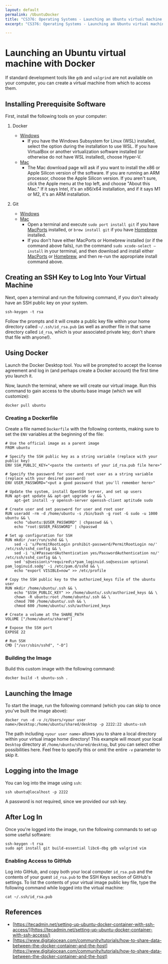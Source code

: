 ```yaml
---
layout: default
permalink: /UbuntuDocker
title: "CS376: Operating Systems - Launching an Ubuntu virtual machine with Docker"
excerpt: "CS376: Operating Systems - Launching an Ubuntu virtual machine with Docker"

---
```


# Launching an Ubuntu virtual machine with Docker

If standard development tools like `gdb` and `valgrind` are not available on your computer, you can create a virtual machine from which to access them.  

## Installing Prerequisite Software

First, install the following tools on your computer:

1. Docker
    * [Windows](https://docs.docker.com/desktop/install/windows-install/)
        * If you have the Windows Subsystem for Linux (WSL) installed, select the option during the installation to use WSL.  If you have VirtualBox or another virtualization software installed (or otherwise do not have WSL installed), choose Hyper-V.
    * [Mac](https://docs.docker.com/desktop/install/mac-install/)
        * The Mac download page will ask if you want to install the x86 or Apple Silicon version of the software.  If you are running an ARM processor, choose the Apple Silicon version.  If you aren't sure, click the Apple menu at the top left, and choose "About this Mac."  If it says Intel, it's an x86/x64 installation, and if it says M1 or M2, it's an ARM installation.
      
2. Git
    * [Windows](https://git-scm.com/downloads)
    * [Mac](https://git-scm.com/download/mac)
        * Open a terminal and execute `sudo port install git` if you have [MacPorts](https://www.macports.org/) installed, or `brew install git` if you have [Homebrew](https://brew.sh/) installed.  
        *  If you don't have either MacPorts or Homebrew installed (or if the command above fails), run the command `sudo xcode-select –install` in your terminal, and then download and install either [MacPorts](https://www.macports.org/) or [Homebrew](https://brew.sh/), and then re-run the appropriate install command above.
    
## Creating an SSH Key to Log Into Your Virtual Machine

Next, open a terminal and run the following command, if you don't already have an SSH public key on your system.

```
ssh-keygen -t rsa
```

Follow the prompts and it will create a public key file within your home directory called `~/.ssh/id_rsa.pub` (as well as another file in that same directory called `id_rsa`, which is your associated private key; don't share that file with anyone!).

## Using Docker

Launch the Docker Desktop tool.  You will be prompted to accept the license agreement and log in (and perhaps create a Docker account) the first time you launch it.

Now, launch the terminal, where we will create our virtual image.  Run this command to gain access to the ubuntu base image (which we will customize):

```
docker pull ubuntu
```

### Creating a Dockerfile

Create a file named `Dockerfile` with the following contents, making sure to set the `ENV` variables at the beginning of the file:

```
# Use the official image as a parent image
FROM ubuntu

# Specify the SSH public key as a string variable (replace with your public key)
ENV SSH_PUBLIC_KEY="<paste the contents of your id_rsa.pub file here>"

# Specify the password for user and root user as a string variable (replace with your desired password)
ENV USER_PASSWORD="<put a good password that you'll remember here>"

# Update the system, install OpenSSH Server, and set up users
RUN apt-get update && apt-get upgrade -y && \
    apt-get install -y openssh-server openssh-client aptitude sudo

# Create user and set password for user and root user
RUN useradd -rm -d /home/ubuntu -s /bin/bash -g root -G sudo -u 1000 ubuntu && \
    echo "ubuntu:$USER_PASSWORD" | chpasswd && \
    echo "root:$USER_PASSWORD" | chpasswd

# Set up configuration for SSH
RUN mkdir /var/run/sshd && \
    sed -i 's/PermitRootLogin prohibit-password/PermitRootLogin no/' /etc/ssh/sshd_config && \
    sed -i 's/#PasswordAuthentication yes/PasswordAuthentication no/' /etc/ssh/sshd_config && \
    sed 's@session\s*required\s*pam_loginuid.so@session optional pam_loginuid.so@g' -i /etc/pam.d/sshd && \
    echo "export VISIBLE=now" >> /etc/profile

# Copy the SSH public key to the authorized_keys file of the ubuntu user
RUN mkdir /home/ubuntu/.ssh && \
    echo "$SSH_PUBLIC_KEY" >> /home/ubuntu/.ssh/authorized_keys && \
    chown -R ubuntu:root /home/ubuntu/.ssh && \
    chmod 700 /home/ubuntu/.ssh && \
    chmod 600 /home/ubuntu/.ssh/authorized_keys

# Create a volume at the SHARE_PATH
VOLUME ["/home/ubuntu/shared"]

# Expose the SSH port
EXPOSE 22

# Run SSH
CMD ["/usr/sbin/sshd", "-D"]
```

### Building the Image

Build this custom image with the following command:

```
docker build -t ubuntu-ssh . 
```

## Launching the Image

To start the image, run the following command (which you can skip to once you've built the image above):

```
docker run -d -v /c/Users/<your user name>/Desktop:/home/ubuntu/shared/desktop -p 2222:22 ubuntu-ssh 
```

The path including `<your user name>` allows you to share a local directory within your virtual image home directory!  This example will mount your local `Desktop` directory at `/home/ubuntu/shared/desktop`, but you can select other possibilities here.  Feel free to specify this or omit the entire `-v` parameter to skip it.

## Logging into the Image

You can log into the image using `ssh`:

```
ssh ubuntu@localhost -p 2222 
```

A password is not required, since we provided our ssh key.

## After Log In

Once you're logged into the image, run the following commands to set up some useful software:

```
ssh-keygen -t rsa
sudo apt install git build-essential libc6-dbg gdb valgrind vim
```

### Enabling Access to GitHub

Log into GitHub, and copy both your local computer `id_rsa.pub` and the contents of your guest `id_rsa.pub` to the SSH Keys section of GitHub's settings.  To list the contents of your virtual image public key file, type the following command while logged into the virtual machine:

```
cat ~/.ssh/id_rsa.pub
```

## References

* [https://tecadmin.net/setting-up-ubuntu-docker-container-with-ssh-access/](https://tecadmin.net/setting-up-ubuntu-docker-container-with-ssh-access/)
* [https://www.digitalocean.com/community/tutorials/how-to-share-data-between-the-docker-container-and-the-host](https://www.digitalocean.com/community/tutorials/how-to-share-data-between-the-docker-container-and-the-host)